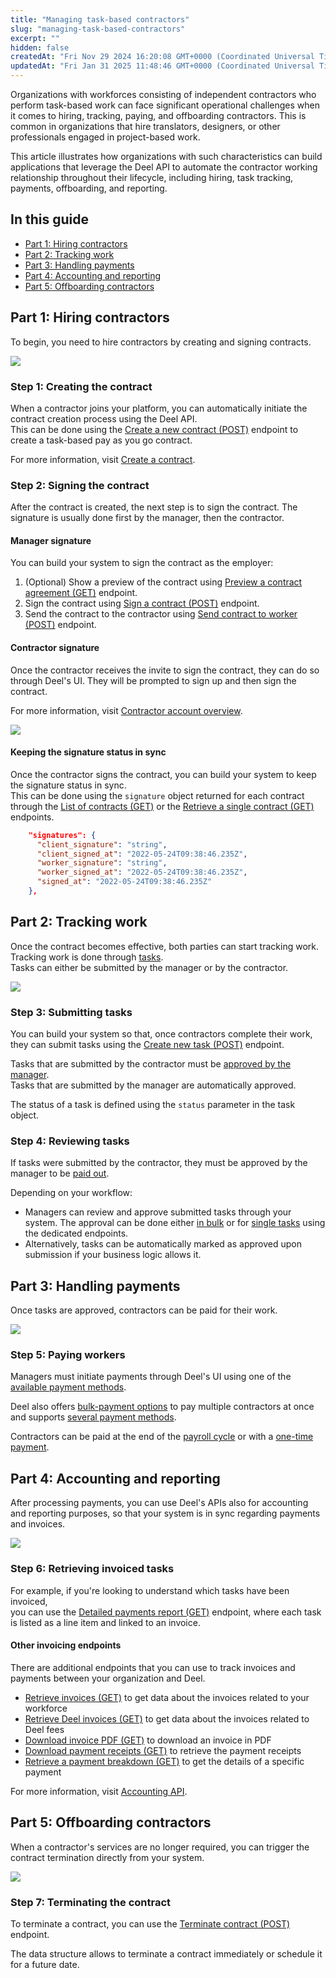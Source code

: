 ```yaml
---
title: "Managing task-based contractors"
slug: "managing-task-based-contractors"
excerpt: ""
hidden: false
createdAt: "Fri Nov 29 2024 16:20:08 GMT+0000 (Coordinated Universal Time)"
updatedAt: "Fri Jan 31 2025 11:48:46 GMT+0000 (Coordinated Universal Time)"
---
```

Organizations with workforces consisting of independent contractors who perform task-based work can face significant operational challenges when it comes to hiring, tracking, paying, and offboarding contractors. This is common in organizations that hire translators, designers, or other professionals engaged in project-based work.

This article illustrates how organizations with such characteristics can build applications that leverage the Deel API to automate the contractor working relationship throughout their lifecycle, including hiring, task tracking, payments, offboarding, and reporting.

## In this guide

- [Part 1: Hiring contractors](#part-1-hiring-contractors)
- [Part 2: Tracking work](#part-2-tracking-work)
- [Part 3: Handling payments](#part-3-handling-payments)
- [Part 4: Accounting and reporting](#part-4-accounting-and-reporting)
- [Part 5: Offboarding contractors](#part-5-offboarding-contractors)

## Part 1: Hiring contractors

To begin, you need to hire contractors by creating and signing contracts.

![](https://files.readme.io/683d86b898277592b09173256e1de5e2726535cba2b1a7d0425062494a50c41f-task-based-contractor-flow-diagram-part1.png)


### Step 1: Creating the contract

When a contractor joins your platform, you can automatically initiate the contract creation process using the Deel API.  
This can be done using the [Create a new contract (POST)](https://developer.deel.com/reference/createcontract) endpoint to create a task-based pay as you go contract.

For more information, visit [Create a contract](https://developer.deel.com/docs/create-contract).

### Step 2: Signing the contract

After the contract is created, the next step is to sign the contract. The signature is usually done first by the manager, then the contractor.

#### Manager signature

You can build your system to sign the contract as the employer:

1. (Optional) Show a preview of the contract using [Preview a contract agreement (GET)](https://developer.deel.com/reference/getcontractpreview) endpoint.
2. Sign the contract using [Sign a contract (POST)](https://developer.deel.com/reference/signcontract) endpoint.
3. Send the contract to the contractor using [Send contract to worker (POST)](https://developer.deel.com/reference/invitetosigncontract) endpoint.

#### Contractor signature

Once the contractor receives the invite to sign the contract, they can do so through Deel's UI. They will be prompted to sign up and then sign the contract.

For more information, visit [Contractor account overview](https://help.letsdeel.com/hc/en-gb/articles/9940209181457-Contractor-Account-Overview).

![](https://files.readme.io/5f8ce89a5c16cd73d6cc01900ede7032e359ac2f51f2d1976a78767dfc182985-task-based-contractor-flow-signing.png)


#### Keeping the signature status in sync

Once the contractor signs the contract, you can build your system to keep the signature status in sync.  
This can be done using the `signature` object returned for each contract through the [List of contracts (GET)](https://developer.deel.com/reference/getcontractlist) or the [Retrieve a single contract (GET)](https://developer.deel.com/reference/getcontractbyid) endpoints.

```json Example signatures object
    "signatures": {
      "client_signature": "string",
      "client_signed_at": "2022-05-24T09:38:46.235Z",
      "worker_signature": "string",
      "worker_signed_at": "2022-05-24T09:38:46.235Z",
      "signed_at": "2022-05-24T09:38:46.235Z"
    },
```

## Part 2: Tracking work

Once the contract becomes effective, both parties can start tracking work. Tracking work is done through [tasks](https://developer.deel.com/docs/tasks-1).  
Tasks can either be submitted by the manager or by the contractor.

![](https://files.readme.io/ad0ec85f071d1283e8e8db9556d5db00b3e0b58b9888d65d6e39a1292b57c6c0-task-based-contractor-flow-diagram-part2.png)


### Step 3: Submitting tasks

You can build your system so that, once contractors complete their work, they can submit tasks using the [Create new task (POST)](https://developer.deel.com/reference/createcontractpgotak) endpoint.

Tasks that are submitted by the contractor must be [approved by the manager](#step-4-reviewing-tasks).  
Tasks that are submitted by the manager are automatically approved.

The status of a task is defined using the `status` parameter in the task object.

### Step 4: Reviewing tasks

If tasks were submitted by the contractor, they must be approved by the manager to be [paid out](#part-3-handling-payments).

Depending on your workflow:

- Managers can review and approve submitted tasks through your system. The approval can be done either [in bulk](https://developer.deel.com/reference/createtaskmanyreview) or for [single tasks](https://developer.deel.com/reference/createtaskreviewbyid) using the dedicated endpoints.
- Alternatively, tasks can be automatically marked as approved upon submission if your business logic allows it.

## Part 3: Handling payments

Once tasks are approved, contractors can be paid for their work.

![](https://files.readme.io/fefecae0e94d8f3a3046d3529818d77ea398c63696128f55f7fabb921387db0e-task-based-contractor-flow-diagram-part3.png)


### Step 5: Paying workers

Managers must initiate payments through Deel's UI using one of the [available payment methods](https://help.letsdeel.com/hc/en-gb/sections/20560723002513-Payment-Methods).

Deel also offers [bulk-payment options](https://help.letsdeel.com/hc/en-gb/articles/4407745483153-How-To-Use-The-Mass-Pay-Feature-On-Deel) to pay multiple contractors at once and supports [several payment methods](https://help.letsdeel.com/hc/en-gb/sections/20560723002513-Payment-Methods).

Contractors can be paid at the end of the [payroll cycle](https://help.letsdeel.com/hc/en-gb/articles/4419648055185-What-Are-the-Payroll-Cut-off-Dates-and-Times) or with a [one-time payment](https://developer.deel.com/docs/ic-off-cycle-payments).

## Part 4: Accounting and reporting

After processing payments, you can use Deel's APIs also for accounting and reporting purposes, so that your system is in sync regarding payments and invoices.

![](https://files.readme.io/e7de00b26d97b7c7a339afeaf02b78ef8e2dca3e13fa09180c137b93169f3128-task-based-contractor-flow-diagram-part4.png)


### Step 6: Retrieving invoiced tasks

For example, if you're looking to understand which tasks have been invoiced,  
you can use the [Detailed payments report (GET)](https://developer.deel.com/reference/getdetailedpaymentsreport) endpoint, where each task is listed as a line item and linked to an invoice.

#### Other invoicing endpoints

There are additional endpoints that you can use to track invoices and payments between your organization and Deel.

- [Retrieve invoices (GET)](https://developer.deel.com/reference/getinvoicelist) to get data about the invoices related to your workforce
- [Retrieve Deel invoices (GET)](https://developer.deel.com/reference/getdeelinvoicelist) to get data about the invoices related to Deel fees
- [Download invoice PDF (GET)](https://developer.deel.com/reference/getbillinginvoicedownloadlink) to download an invoice in PDF
- [Download payment receipts (GET)](https://developer.deel.com/reference/getpaymentlist) to retrieve the payment receipts
- [Retrieve a payment breakdown (GET)](https://developer.deel.com/reference/getpaymentsbreakdownbyid) to get the details of a specific payment

For more information, visit [Accounting API](https://developer.deel.com/docs/accounting-api).

## Part 5: Offboarding contractors

When a contractor's services are no longer required, you can trigger the contract termination directly from your system.

![](https://files.readme.io/57d6a410c3aaf1f49dabe1261adf7051876b30ba12215813e460974b67b3e00a-task-based-contractor-flow-diagram-part5.png)


### Step 7: Terminating the contract

To terminate a contract, you can use the [Terminate contract (POST)](https://developer.deel.com/reference/terminatecontract) endpoint.

The data structure allows to terminate a contract immediately or schedule it for a future date.
